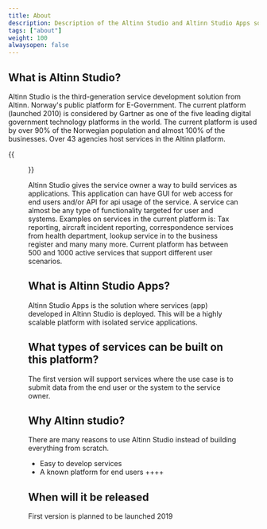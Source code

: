 ```yaml
---
title: About 
description: Description of the Altinn Studio and Altinn Studio Apps solution
tags: ["about"]
weight: 100
alwaysopen: false
---
```


## What is Altinn Studio?
Altinn Studio is the third-generation service development solution from Altinn. 
Norway's public platform for E-Government.
The current platform (launched 2010) is considered by Gartner 
as one of the five leading digital government technology platforms in the world. 
The current platform is used by over 90% of the Norwegian population and almost 100% 
of the businesses. Over 43 agencies host services in the Altinn platform.

{{<figure src="gartner.png" title="Gartner">}}

Altinn Studio gives the service owner a way to build services as applications. This application can have
GUI for web access for end users and/or API for api usage of the service. A service can almost
be any type of functionality targeted for user and systems. Examples on services in the current platform 
is: Tax reporting, aircraft incident reporting, correspondence services from health department, lookup 
service in to the business register and many many more. Current platform has between
500 and 1000 active services that support different user scenarios.

## What is Altinn Studio Apps?
Altinn Studio Apps is the solution where services (app) developed in Altinn Studio is deployed. 
This will be a highly scalable platform with isolated service applications.

## What types of services can be built on this platform?
The first version will support services where the use case is to submit data from the end 
user or the system to the service owner. 

## Why Altinn studio?
There are many reasons to use Altinn Studio instead of building everything from scratch.
- Easy to develop services
- A known platform for end users
++++

## When will it be released
First version is planned to be launched 2019




